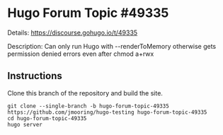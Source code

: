 # Hugo Forum Topic #49335

Details: <https://discourse.gohugo.io/t/49335>

Description: Can only run Hugo with --renderToMemory otherwise gets permission denied errors even after chmod a+rwx

## Instructions

Clone this branch of the repository and build the site.

```text
git clone --single-branch -b hugo-forum-topic-49335 https://github.com/jmooring/hugo-testing hugo-forum-topic-49335
cd hugo-forum-topic-49335
hugo server
```
